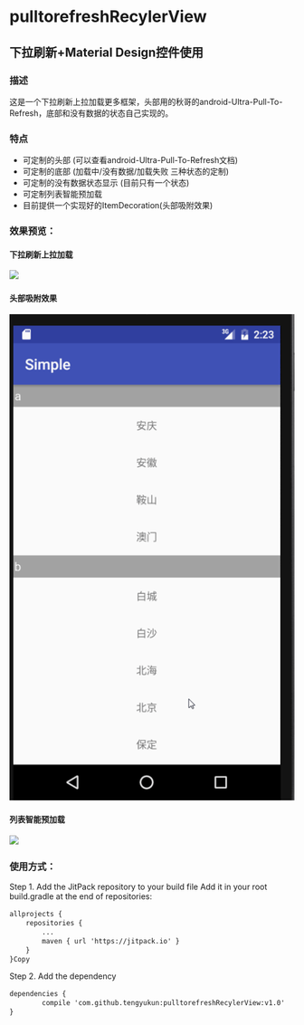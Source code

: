 # pulltorefreshRecylerView

## 下拉刷新+Material Design控件使用

### 描述
这是一个下拉刷新上拉加载更多框架，头部用的秋哥的android-Ultra-Pull-To-Refresh，底部和没有数据的状态自己实现的。


### 特点
* 可定制的头部 (可以查看android-Ultra-Pull-To-Refresh文档)
* 可定制的底部 (加载中/没有数据/加载失败 三种状态的定制)
* 可定制的没有数据状态显示 (目前只有一个状态)
* 可定制列表智能预加载
* 目前提供一个实现好的ItemDecoration(头部吸附效果) 



### 效果预览：
#### 下拉刷新上拉加载
![](/PulltoRefreshRecyclerView/images/ptr.gif)
#### 头部吸附效果
![](/PulltoRefreshRecyclerView/images/ptr_custom_decoration.gif)
#### 列表智能预加载
![](/PulltoRefreshRecyclerView/images/ptr1.gif)


### 使用方式：
Step 1. Add the JitPack repository to your build file
Add it in your root build.gradle at the end of repositories:

	allprojects {
		repositories {
			...
			maven { url 'https://jitpack.io' }
		}
	}Copy
Step 2. Add the dependency

	dependencies {
	        compile 'com.github.tengyukun:pulltorefreshRecylerView:v1.0'
	}
